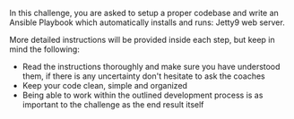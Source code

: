 In this challenge, you are asked to setup a proper codebase and write an Ansible Playbook 
which automatically installs and runs: Jetty9 web server.

More detailed instructions will be provided inside each step, but keep in mind the following:

- Read the instructions thoroughly and make sure you have understood them, if there is any
  uncertainty don't hesitate to ask the coaches
- Keep your code clean, simple and organized
- Being able to work within the outlined development process is as important to the challenge 
  as the end result itself

